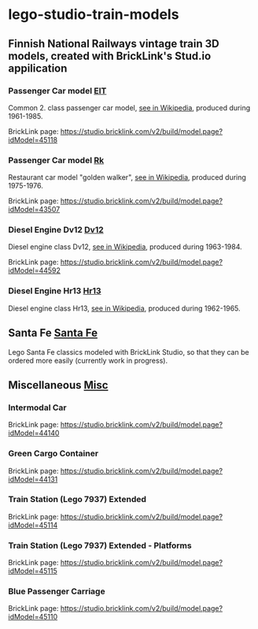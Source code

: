 # lego-studio-train-models

## Finnish National Railways vintage train 3D models, created with BrickLink's Stud.io appilication

### Passenger Car model [EIT](EIT/)

Common 2. class passenger car model, [see in Wikipedia](https://fi.wikipedia.org/wiki/Eit,_Eip,_Ep_ja_Ein), produced during 1961-1985.

BrickLink page: https://studio.bricklink.com/v2/build/model.page?idModel=45118

### Passenger Car model [Rk](Rk/)

Restaurant car model "golden walker", [see in Wikipedia](https://fi.wikipedia.org/wiki/Siniset_vaunut), produced during 1975-1976.

BrickLink page: https://studio.bricklink.com/v2/build/model.page?idModel=43507

### Diesel Engine Dv12 [Dv12](Dv12)

Diesel engine class Dv12, [see in Wikipedia](https://fi.wikipedia.org/wiki/Dv12), produced during 1963-1984.

BrickLink page: https://studio.bricklink.com/v2/build/model.page?idModel=44592

### Diesel Engine Hr13 [Hr13](Hr13)

Diesel engine class Hr13, [see in Wikipedia](https://fi.wikipedia.org/wiki/Dr13), produced during 1962-1965.

## Santa Fe [Santa Fe](Santa%20Fe/)

Lego Santa Fe classics modeled with BrickLink Studio, so that they can be ordered more easily (currently work in progress).

## Miscellaneous [Misc](Misc/)

### Intermodal Car

BrickLink page: https://studio.bricklink.com/v2/build/model.page?idModel=44140

### Green Cargo Container

BrickLink page: https://studio.bricklink.com/v2/build/model.page?idModel=44131

### Train Station (Lego 7937) Extended

BrickLink page: https://studio.bricklink.com/v2/build/model.page?idModel=45114

### Train Station (Lego 7937) Extended - Platforms

BrickLink page: https://studio.bricklink.com/v2/build/model.page?idModel=45115

### Blue Passenger Carriage

BrickLink page: https://studio.bricklink.com/v2/build/model.page?idModel=45110
